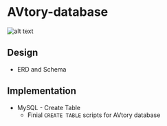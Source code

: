 # AVtory-database

![alt text][logo]

[logo]: https://s3-us-west-2.amazonaws.com/cs-441-avtory/images/AVtory_logo_Cropped.png "AVtory Logo"

## Design
* ERD and Schema

## Implementation
* MySQL - Create Table
  * Finial `CREATE TABLE` scripts for AVtory database


